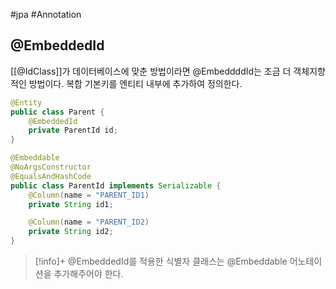 #jpa #Annotation 

## @EmbeddedId
[[@IdClass]]가 데이터베이스에 맞춘 방법이라면 @EmbeddddId는 조금 더 객체지향적인 방법이다. 복합 기본키를 엔티티 내부에 추가하여 정의한다.

```java
@Entity
public class Parent {
    @EmbeddedId
    private ParentId id;
}

@Embeddable
@NoArgsConstructor
@EqualsAndHashCode
public class ParentId implements Serializable {
	@Column(name = "PARENT_ID1)
    private String id1;

	@Column(name = "PARENT_ID2)
    private String id2;
}

```


> [!info]+ 
> @EmbeddedId를 적용한 식별자 클래스는 @Embeddable 어노테이션을 추가해주어야 한다.
